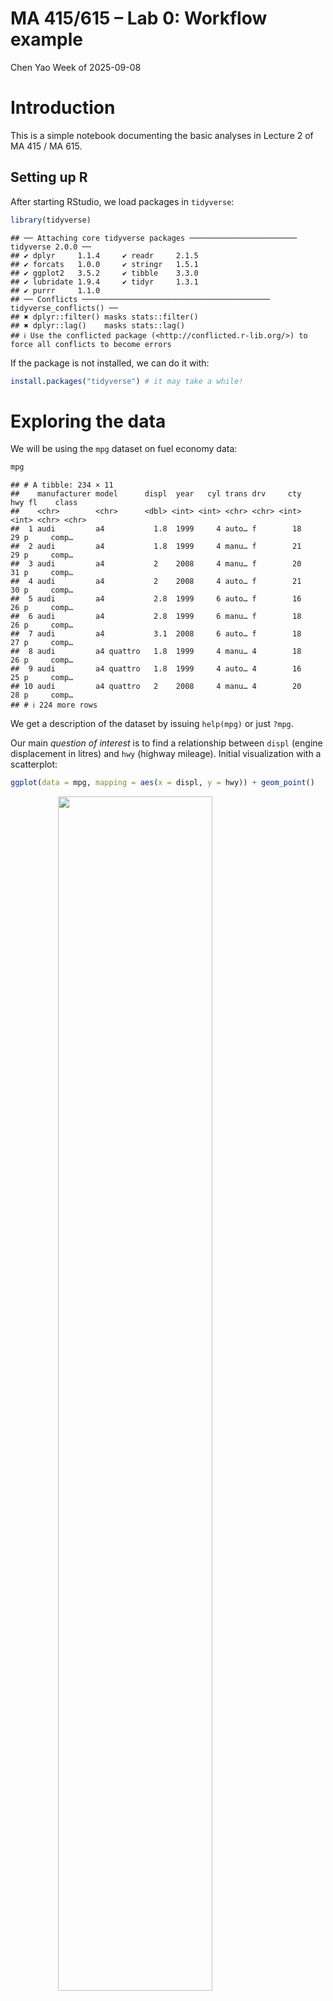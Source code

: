 MA 415/615 – Lab 0: Workflow example
================
Chen Yao
Week of 2025-09-08

# Introduction

This is a simple notebook documenting the basic analyses in Lecture 2 of
MA 415 / MA 615.

## Setting up R

After starting RStudio, we load packages in `tidyverse`:

``` r
library(tidyverse)
```

    ## ── Attaching core tidyverse packages ──────────────────────── tidyverse 2.0.0 ──
    ## ✔ dplyr     1.1.4     ✔ readr     2.1.5
    ## ✔ forcats   1.0.0     ✔ stringr   1.5.1
    ## ✔ ggplot2   3.5.2     ✔ tibble    3.3.0
    ## ✔ lubridate 1.9.4     ✔ tidyr     1.3.1
    ## ✔ purrr     1.1.0     
    ## ── Conflicts ────────────────────────────────────────── tidyverse_conflicts() ──
    ## ✖ dplyr::filter() masks stats::filter()
    ## ✖ dplyr::lag()    masks stats::lag()
    ## ℹ Use the conflicted package (<http://conflicted.r-lib.org/>) to force all conflicts to become errors

If the package is not installed, we can do it with:

``` r
install.packages("tidyverse") # it may take a while!
```

# Exploring the data

We will be using the `mpg` dataset on fuel economy data:

``` r
mpg
```

    ## # A tibble: 234 × 11
    ##    manufacturer model      displ  year   cyl trans drv     cty   hwy fl    class
    ##    <chr>        <chr>      <dbl> <int> <int> <chr> <chr> <int> <int> <chr> <chr>
    ##  1 audi         a4           1.8  1999     4 auto… f        18    29 p     comp…
    ##  2 audi         a4           1.8  1999     4 manu… f        21    29 p     comp…
    ##  3 audi         a4           2    2008     4 manu… f        20    31 p     comp…
    ##  4 audi         a4           2    2008     4 auto… f        21    30 p     comp…
    ##  5 audi         a4           2.8  1999     6 auto… f        16    26 p     comp…
    ##  6 audi         a4           2.8  1999     6 manu… f        18    26 p     comp…
    ##  7 audi         a4           3.1  2008     6 auto… f        18    27 p     comp…
    ##  8 audi         a4 quattro   1.8  1999     4 manu… 4        18    26 p     comp…
    ##  9 audi         a4 quattro   1.8  1999     4 auto… 4        16    25 p     comp…
    ## 10 audi         a4 quattro   2    2008     4 manu… 4        20    28 p     comp…
    ## # ℹ 224 more rows

We get a description of the dataset by issuing `help(mpg)` or just
`?mpg`.

Our main *question of interest* is to find a relationship between
`displ` (engine displacement in litres) and `hwy` (highway mileage).
Initial visualization with a scatterplot:

``` r
ggplot(data = mpg, mapping = aes(x = displ, y = hwy)) + geom_point()
```

<img src="figures/displhwy1-1.png" width="70%" style="display: block; margin: auto;" />

Mileage seems to *decrease* with engine size; what is the effect of
`cyl` (number of cylinders)?

``` r
ggplot(data = mpg, mapping = aes(x = displ, y = hwy)) +
  geom_point(aes(color = cyl))
```

<img src="figures/displhwy2-1.png" width="70%" style="display: block; margin: auto;" />

We notice that `cyl` has only a few values so it’s best seen as a
*factor* (categorical variable):

``` r
ggplot(data = mpg |> mutate(cyl = factor(cyl)),
       aes(x = displ, y = hwy)) + geom_point(aes(color = cyl))
```

<img src="figures/displhwy3-1.png" width="70%" style="display: block; margin: auto;" />

## A bit of modeling

There seems to be a functional relationship between `displ` and `hwy`:

``` r
ggplot(mpg |> mutate(cyl = factor(cyl)), aes(displ, hwy)) +
  geom_point(aes(color = cyl)) +
  geom_smooth()
```

<img src="figures/displhwy4-1.png" width="70%" style="display: block; margin: auto;" />

We can attempt to find such a relationship using a linear model. We
assume that if $H$ is `hwy` and $D$ is `displ` then, at least
approximately on average, we have

$$H \propto D^{\beta}$$ After taking the log of both sides, this yields
the following *linear model*:

$$\log(H) = \alpha + \beta \cdot \log(D)$$ Fitting the model yields

``` r
fit <- lm(log(hwy) ~ log(displ), data = mpg) 
coef(fit)
```

    ## (Intercept)  log(displ) 
    ##   3.7640700  -0.5471563

and thus, $\beta \approx -0.5$, which yields

$$H \propto 1 / \sqrt{D}.$$

A visual check seems to confirm that `hwy` has an approximately linear
relationship with the inverse square root of `displ`:

``` r
ggplot(mpg |> mutate(cyl = factor(cyl)),
       aes(1 / sqrt(displ), hwy)) +
  geom_point(aes(color = cyl)) +
  geom_smooth()
```

<img src="figures/displhwy5-1.png" width="70%" style="display: block; margin: auto;" />

